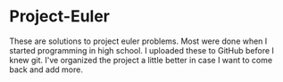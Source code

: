 # Project-Euler
These are solutions to project euler problems. Most were done when I started programming in high school. I uploaded 
these to GitHub before I knew git. I've organized the project a little better in case I want to come back and add more.
